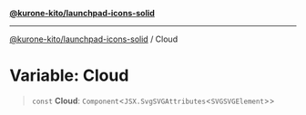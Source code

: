 [**@kurone-kito/launchpad-icons-solid**](../README.md)

***

[@kurone-kito/launchpad-icons-solid](../globals.md) / Cloud

# Variable: Cloud

> `const` **Cloud**: `Component`\<`JSX.SvgSVGAttributes`\<`SVGSVGElement`\>\>
